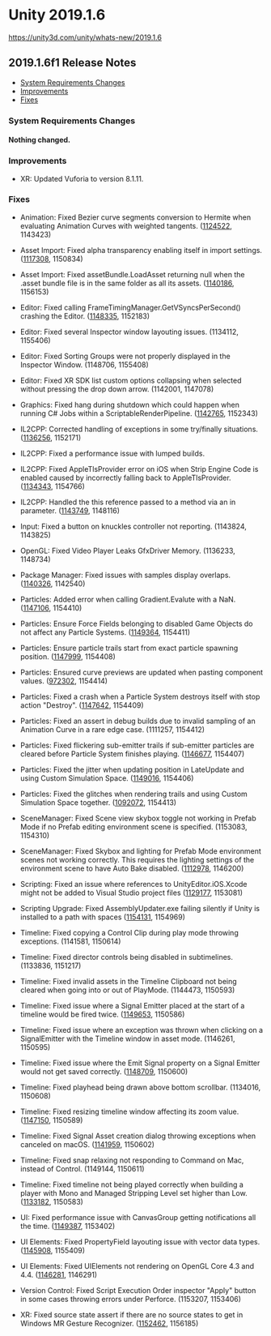 # Unity 2019.1.6

https://unity3d.com/unity/whats-new/2019.1.6

## 2019.1.6f1 Release Notes

- [System Requirements Changes](#system-requirements-changes)
- [Improvements](#improvements)
- [Fixes](#fixes)


### System Requirements Changes

#### Nothing changed.

### Improvements

*   XR: Updated Vuforia to version 8.1.11.

### Fixes

*   Animation: Fixed Bezier curve segments conversion to Hermite when evaluating Animation Curves with weighted tangents. ([1124522](https://issuetracker.unity3d.com/issues/weird-z-coordinate-translation-appears-when-using-weighted-tangent-on-the-animation-frame), 1143423)
    
*   Asset Import: Fixed alpha transparency enabling itself in import settings. ([1117308](https://issuetracker.unity3d.com/issues/import-settings-alpha-transparency-enables-itself), 1150834)
    
*   Asset Import: Fixed assetBundle.LoadAsset returning null when the .asset bundle file is in the same folder as all its assets. ([1140186](https://issuetracker.unity3d.com/issues/assetbundle-dot-loadasset-returns-null-when-the-asset-bundle-file-is-in-the-same-folder-as-all-its-assets), 1156153)
    
*   Editor: Fixed calling FrameTimingManager.GetVSyncsPerSecond() crashing the Editor. ([1148335](https://issuetracker.unity3d.com/issues/metal-calling-frametimingmanager-dot-getvsyncspersecond-crashes-the-editor), 1152183)
    
*   Editor: Fixed several Inspector window layouting issues. (1134112, 1155406)
    
*   Editor: Fixed Sorting Groups were not properly displayed in the Inspector Window. (1148706, 1155408)
    
*   Editor: Fixed XR SDK list custom options collapsing when selected without pressing the drop down arrow. (1142001, 1147078)
    
*   Graphics: Fixed hang during shutdown which could happen when running C# Jobs within a ScriptableRenderPipeline. ([1142765](https://issuetracker.unity3d.com/issues/graphics-editor-and-standalone-hangs-after-shutdown-when-running-c-number-jobs-within-a-scriptablerenderpipeline), 1152343)
    
*   IL2CPP: Corrected handling of exceptions in some try/finally situations. ([1136256](https://issuetracker.unity3d.com/issues/testcase-fails-on-xboxone-tries-to-execute-test-method-with-no-args), 1152171)
    
*   IL2CPP: Fixed a performance issue with lumped builds.
    
*   IL2CPP: Fixed AppleTlsProvider error on iOS when Strip Engine Code is enabled caused by incorrectly falling back to AppleTlsProvider. ([1134343](https://issuetracker.unity3d.com/issues/https-web-request-fail-with-with-notsupportedexception-could-not-find-tls-provider-mono-dot-appletls-dot-appletlsprovider), 1154766)
    
*   IL2CPP: Handled the this reference passed to a method via an in parameter. ([1143749](https://issuetracker.unity3d.com/issues/il2cpp-passing-this-to-a-method-as-an-in-parameter-causes-indexoutofrangeexception-when-building-player), 1148116)
    
*   Input: Fixed a button on knuckles controller not reporting. (1143824, 1143825)
    
*   OpenGL: Fixed Video Player Leaks GfxDriver Memory. (1136233, 1148734)
    
*   Package Manager: Fixed issues with samples display overlaps. ([1140326](https://issuetracker.unity3d.com/issues/text-is-overlaping-and-is-not-wrapped-in-buttons-in-the-the-package-manager-window), 1142540)
    
*   Particles: Added error when calling Gradient.Evalute with a NaN. ([1147106](https://issuetracker.unity3d.com/issues/no-error-provided-when-calling-gradient-dot-evaluate-nan), 1154410)
    
*   Particles: Ensure Force Fields belonging to disabled Game Objects do not affect any Particle Systems. ([1149364](https://issuetracker.unity3d.com/issues/listed-force-field-keeps-affecting-particles-when-its-gameobject-is-active-and-force-field-component-is-disabled), 1154411)
    
*   Particles: Ensure particle trails start from exact particle spawning position. ([1147999](https://issuetracker.unity3d.com/issues/shuriken-particle-trails-are-delayed-which-results-in-a-gap-if-particle-system-shape-radius-is-set-to-0-dot-0001), 1154408)
    
*   Particles: Ensured curve previews are updated when pasting component values. ([972302](https://issuetracker.unity3d.com/issues/curve-not-updated-after-component-values-are-pasted), 1154414)
    
*   Particles: Fixed a crash when a Particle System destroys itself with stop action "Destroy". ([1147642](https://issuetracker.unity3d.com/issues/unity-editor-crashes-when-the-particle-system-destroys-itself-with-stop-action-destroy), 1154409)
    
*   Particles: Fixed an assert in debug builds due to invalid sampling of an Animation Curve in a rare edge case. (1111257, 1154412)
    
*   Particles: Fixed flickering sub-emitter trails if sub-emitter particles are cleared before Particle System finishes playing. ([1146677](https://issuetracker.unity3d.com/issues/sub-emitter-trails-flicker-when-sub-emitter-particles-are-cleared-before-particlesystem-is-done-playing), 1154407)
    
*   Particles: Fixed the jitter when updating position in LateUpdate and using Custom Simulation Space. ([1149016](https://issuetracker.unity3d.com/issues/particle-system-with-custom-simulation-space-jitters-when-moved-slash-rotated-in-late-update), 1154406)
    
*   Particles: Fixed the glitches when rendering trails and using Custom Simulation Space together. ([1092072](https://issuetracker.unity3d.com/issues/custom-simulation-space-renders-ribbon-trail-particles-incorrectly), 1154413)
    
*   SceneManager: Fixed Scene view skybox toggle not working in Prefab Mode if no Prefab editing environment scene is specified. (1153083, 1154310)
    
*   SceneManager: Fixed Skybox and lighting for Prefab Mode environment scenes not working correctly. This requires the lighting settings of the environment scene to have Auto Bake disabled. ([1112978](https://issuetracker.unity3d.com/issues/the-prefab-editing-environment-skybox-and-light-data-are-ignored-when-entering-prefab-mode), 1146200)
    
*   Scripting: Fixed an issue where references to UnityEditor.iOS.Xcode might not be added to Visual Studio project files ([1129177](https://issuetracker.unity3d.com/issues/unity-does-not-add-a-reference-to-unityeditor-dot-ios-dot-xcode-for-any-project-files-except-assembly-csharp-editor), 1153081)
    
*   Scripting Upgrade: Fixed AssemblyUpdater.exe failing silently if Unity is installed to a path with spaces ([1154131](https://issuetracker.unity3d.com/issues/assemblyupdater-silently-fails-if-its-path-contains-spaces), 1154969)
    
*   Timeline: Fixed copying a Control Clip during play mode throwing exceptions. (1141581, 1150614)
    
*   Timeline: Fixed director controls being disabled in subtimelines. (1133836, 1151217)
    
*   Timeline: Fixed invalid assets in the Timeline Clipboard not being cleared when going into or out of PlayMode. (1144473, 1150593)
    
*   Timeline: Fixed issue where a Signal Emitter placed at the start of a timeline would be fired twice. ([1149653](https://issuetracker.unity3d.com/issues/signal-emitter-at-the-start-of-the-timeline-emits-twice-when-the-timeline-is-played-on-awake), 1150586)
    
*   Timeline: Fixed issue where an exception was thrown when clicking on a SignalEmitter with the Timeline window in asset mode. (1146261, 1150595)
    
*   Timeline: Fixed issue where the Emit Signal property on a Signal Emitter would not get saved correctly. ([1148709](https://issuetracker.unity3d.com/issues/timeline-changing-the-emit-signal-property-of-a-signal-emitter-does-not-mark-the-timeline-as-dirty), 1150600)
    
*   Timeline: Fixed playhead being drawn above bottom scrollbar. (1134016, 1150608)
    
*   Timeline: Fixed resizing timeline window affecting its zoom value. ([1147150](https://issuetracker.unity3d.com/issues/timeline-timeline-track-zoom-in-at-highest-upon-resizing-timeline-window), 1150589)
    
*   Timeline: Fixed Signal Asset creation dialog throwing exceptions when canceled on macOS. ([1141959](https://issuetracker.unity3d.com/issues/error-when-canceling-signal-creation-dialog), 1150602)
    
*   Timeline: Fixed snap relaxing not responding to Command on Mac, instead of Control. (1149144, 1150611)
    
*   Timeline: Fixed timeline not being played correctly when building a player with Mono and Managed Stripping Level set higher than Low. ([1133182](https://issuetracker.unity3d.com/issues/build-version-wont-display-anything), 1150583)
    
*   UI: Fixed performance issue with CanvasGroup getting notifications all the time. ([1149387](https://issuetracker.unity3d.com/issues/a-performance-issue-appears-when-sorting-a-large-amount-of-ui-objectswith-canvas-component), 1153402)
    
*   UI Elements: Fixed PropertyField layouting issue with vector data types. ([1145908](https://issuetracker.unity3d.com/issues/when-dragging-or-mouseing-over-int2-property-fields-in-a-uielements-property-constantly-flickers), 1155409)
    
*   UI Elements: Fixed UIElements not rendering on OpenGL Core 4.3 and 4.4. ([1146281](https://issuetracker.unity3d.com/issues/uielements-does-not-render-on-opengl-core-4-dot-3-and-4-dot-4), 1146291)
    
*   Version Control: Fixed Script Execution Order inspector "Apply" button in some cases throwing errors under Perforce. (1153207, 1153406)
    
*   XR: Fixed source state assert if there are no source states to get in Windows MR Gesture Recognizer. ([1152462](https://issuetracker.unity3d.com/issues/uwp-assertion-failed-on-expression-index-size-error-are-thrown-when-using-mixed-reality-toolkit-v2), 1156185)